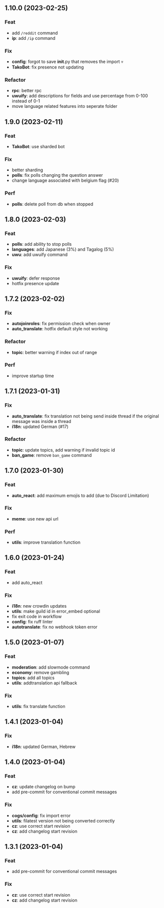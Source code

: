 ## 1.10.0 (2023-02-25)

### Feat

- add `/reddit` command
- **ip**: add `/ip` command

### Fix

- **config**: forgot to save __init__.py that removes the import :skull:
- **TakoBot**: fix presence not updating

### Refactor

- **rpc**: better rpc
- **uwuify**: add descriptions for fields and use percentage from 0-100 instead of 0-1
- move language related features into seperate folder

## 1.9.0 (2023-02-11)

### Feat

- **TakoBot**: use sharded bot

### Fix

- better sharding
- **polls**: fix polls changing the question answer
- change language associated with belgium flag (#20)

### Perf

- **polls**: delete poll from db when stopped

## 1.8.0 (2023-02-03)

### Feat

- **polls**: add ability to stop polls
- **languages**: add Japanese (3%) and Tagalog (5%)
- **uwu**: add uwuify command

### Fix

- **uwuify**: defer response
- hotfix presence update

## 1.7.2 (2023-02-02)

### Fix

- **autojoinroles**: fix permission check when owner
- **auto_translate**: hotfix default style not working

### Refactor

- **topic**: better warning if index out of range

### Perf

- improve startup time

## 1.7.1 (2023-01-31)

### Fix

- **auto_translate**: fix translation not being send inside thread if the original message was inside a thread
- **i18n**: updated German (#17)

### Refactor

- **topic**: update topics, add warning if invalid topic id
- **ban_game**: remove `ban_game` command

## 1.7.0 (2023-01-30)

### Feat

- **auto_react**: add maximum emojis to add (due to Discord Limitation)

### Fix

- **meme**: use new api url

### Perf

- **utils**: improve translation function

## 1.6.0 (2023-01-24)

### Feat

- add auto_react

### Fix

- **i18n**: new crowdin updates
- **utils**: make guild id in error_embed optional
- fix exit code in workflow
- **config**: fix ruff linter
- **autotranslate**: fix no webhook token error

## 1.5.0 (2023-01-07)

### Feat

- **moderation**: add slowmode command
- **economy**: remove gambling
- **topics**: add all topics
- **utils**: addtranslation api fallback

### Fix

- **utils**: fix translate function

## 1.4.1 (2023-01-04)

### Fix

- **i18n**: updated German, Hebrew

## 1.4.0 (2023-01-04)

### Feat

- **cz**: update changelog on bump
- add pre-commit for conventional commit messages

### Fix

- **cogs/config**: fix import error
- **utils**: filatest version not being converted correctly
- **cz**: use correct start revision
- **cz**: add changelog start revision

## 1.3.1 (2023-01-04)

### Feat

- add pre-commit for conventional commit messages

### Fix

- **cz**: use correct start revision
- **cz**: add changelog start revision
